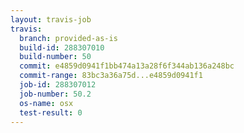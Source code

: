 ```yaml
---
layout: travis-job
travis:
  branch: provided-as-is
  build-id: 288307010
  build-number: 50
  commit: e4859d0941f1bb474a13a28f6f344ab136a248bc
  commit-range: 83bc3a36a75d...e4859d0941f1
  job-id: 288307012
  job-number: 50.2
  os-name: osx
  test-result: 0
---
```

